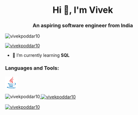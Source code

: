 <h1 align="center">Hi 👋, I'm Vivek</h1>
<h3 align="center">An aspiring software engineer from India</h3>

<p align="left"> <img src="https://komarev.com/ghpvc/?username=vivekpoddar10&label=Profile%20views&color=0e75b6&style=flat" alt="vivekpoddar10" /> </p>

<p align="left"> <a href="https://github.com/ryo-ma/github-profile-trophy"><img src="https://github-profile-trophy.vercel.app/?username=vivekpoddar10" alt="vivekpoddar10" /></a> </p>

- 🌱 I’m currently learning **SQL**


<h3 align="left">Languages and Tools:</h3>
<p align="left"> <a href="https://www.java.com" target="_blank" rel="noreferrer"> <img src="https://raw.githubusercontent.com/devicons/devicon/master/icons/java/java-original.svg" alt="java" width="40" height="40"/> 
  
<p><img align="left" src="https://github-readme-stats.vercel.app/api/top-langs?username=vivekpoddar10&show_icons=true&locale=en&layout=compact" alt="vivekpoddar10" /></p>

<p>&nbsp;<img align="center" src="https://github-readme-stats.vercel.app/api?username=vivekpoddar10&show_icons=true&locale=en" alt="vivekpoddar10" /></p>

<p><img align="center" src="https://github-readme-streak-stats.herokuapp.com/?user=vivekpoddar10&" alt="vivekpoddar10" /></p>
